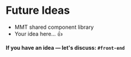 # Future Ideas

- MMT shared component library
- Your idea here... 👍

**If you have an idea — let's discuss: `#front-end`**
